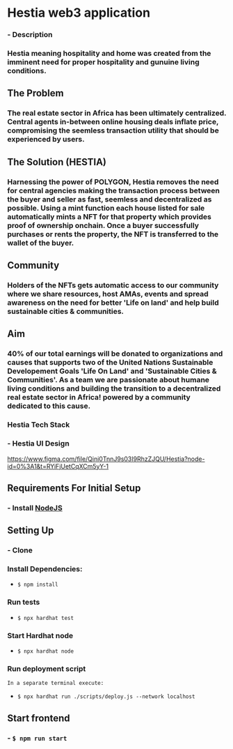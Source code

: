 # Hestia web3 application

### - Description

### Hestia meaning hospitality and home was created from the imminent need for proper hospitality and gunuine living conditions.

## The Problem
### The real estate sector in Africa has been ultimately centralized. Central agents in-between online housing deals inflate price, compromising the seemless transaction utility that should be experienced by users. 

## The Solution (HESTIA)
### Harnessing the power of POLYGON, Hestia removes the need for central agencies making the transaction process between the buyer and seller as fast, seemless and decentralized as possible. Using a mint function each house listed for sale automatically mints a NFT for that property which provides proof of ownership onchain. Once a buyer successfully purchases or rents the property, the NFT is transferred to the wallet of the buyer. 

## Community
### Holders of the NFTs gets automatic access to our community where we share resources, host AMAs, events and spread awareness on the need for better 'Life on land' and help build sustainable cities & communities.

## Aim
### 40% of our total earnings will be donated to organizations and causes that supports two of the United Nations Sustainable Developement Goals 'Life On Land' and 'Sustainable Cities & Communities'. As a team we are passionate about humane living conditions and building the transition to a decentralized real estate sector in Africa! powered by a community dedicated to this cause.



### Hestia Tech Stack
 


### - Hestia UI Design
 https://www.figma.com/file/Qini0TnnJ9s03I9RhzZJQU/Hestia?node-id=0%3A1&t=RYiFjUetCqXCm5yY-1


## Requirements For Initial Setup
### - Install [NodeJS](https://nodejs.org/en/)

## Setting Up

### -  Clone

### Install Dependencies:
- `$ npm install`

### Run tests

- `$ npx hardhat test`

### Start Hardhat node
- `$ npx hardhat node`

### Run deployment script
    In a separate terminal execute:
- `$ npx hardhat run ./scripts/deploy.js --network localhost`

## Start frontend

### - `$ npm run start`


<!-- npm install -D tailwindcss postcss autoprefixe

npx tailwindcss init -p

npm install postcss@latest -->
